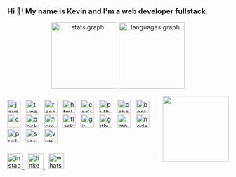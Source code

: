 ### Hi 👋! My name is Kevin and I'm a web developer fullstack

<p align="center">
  <img src="https://github-readme-stats.vercel.app/api?username=kevind5f&hide_title=false&hide_rank=false&show_icons=true&include_all_commits=true&count_private=true&disable_animations=false&theme=dracula&locale=en&hide_border=false" height="150" alt="stats graph" />
  <img src="https://github-readme-stats.vercel.app/api/top-langs?username=kevind5f&locale=en&hide_title=false&layout=compact&card_width=320&langs_count=5&theme=dracula&hide_border=false" height="150" alt="languages graph" />
</p>

<img align="right" height="150" src="https://media4.giphy.com/media/v1.Y2lkPTc5MGI3NjExMHh5NDNrbTgza2dzNnI2dGRrbzZpaXFrZGt5cHE5dTlxY2Fzb3UxMyZlcD12MV9pbnRlcm5hbF9naWZfYnlfaWQmY3Q9Zw/Npdl9kOaKFJHuRCBGx/giphy.gif" />

###

<div align="left">
  <img src="https://cdn.jsdelivr.net/gh/devicons/devicon/icons/javascript/javascript-original.svg" height="30" alt="javascript" />
  &nbsp;
  <img src="https://cdn.jsdelivr.net/gh/devicons/devicon/icons/typescript/typescript-original.svg" height="30" alt="typescript" />
  &nbsp;
  <img src="https://cdn.jsdelivr.net/gh/devicons/devicon/icons/react/react-original.svg" height="30" alt="react" />
  &nbsp;
  <img src="https://cdn.jsdelivr.net/gh/devicons/devicon/icons/html5/html5-original.svg" height="30" alt="html5" />
  &nbsp;
  <img src="https://cdn.jsdelivr.net/gh/devicons/devicon/icons/css3/css3-original.svg" height="30" alt="css3" />
  &nbsp;
  <img src="https://cdn.jsdelivr.net/gh/devicons/devicon/icons/python/python-original.svg" height="30" alt="python" />
  &nbsp;
  <img src="https://cdn.jsdelivr.net/gh/devicons/devicon/icons/csharp/csharp-original.svg" height="30" alt="csharp" />
  &nbsp;
  <img src="https://cdn.jsdelivr.net/gh/devicons/devicon/icons/bootstrap/bootstrap-original.svg" height="30" alt="bootstrap" />
  &nbsp;
  <img src="https://cdn.jsdelivr.net/gh/devicons/devicon/icons/c/c-original.svg" height="30" alt="c" />
  &nbsp;
  <img src="https://cdn.jsdelivr.net/gh/devicons/devicon/icons/docker/docker-original.svg" height="30" alt="docker" />
  &nbsp;
  <img src="https://cdn.jsdelivr.net/gh/devicons/devicon/icons/figma/figma-original.svg" height="30" alt="figma" />
  &nbsp;
  <img src="https://cdn.jsdelivr.net/gh/devicons/devicon/icons/flask/flask-original.svg" height="30" alt="flask" />
  &nbsp;
  <img src="https://cdn.jsdelivr.net/gh/devicons/devicon/icons/git/git-original.svg" height="30" alt="git" />
  &nbsp;
  <img src="https://cdn.jsdelivr.net/gh/devicons/devicon/icons/github/github-original.svg" height="30" alt="github" />
  &nbsp;
  <img src="https://cdn.jsdelivr.net/gh/devicons/devicon/icons/mongodb/mongodb-original.svg" height="30" alt="mongodb" />
  &nbsp;
  <img src="https://cdn.jsdelivr.net/gh/devicons/devicon/icons/nodejs/nodejs-original.svg" height="30" alt="nodejs" />
  &nbsp;
  <img src="https://cdn.jsdelivr.net/gh/devicons/devicon/icons/postgresql/postgresql-original.svg" height="30" alt="postgresql" />
  &nbsp;
  <img src="https://cdn.jsdelivr.net/gh/devicons/devicon/icons/sass/sass-original.svg" height="30" alt="sass" />
  &nbsp;
  <img src="https://cdn.jsdelivr.net/gh/devicons/devicon/icons/vuejs/vuejs-original.svg" height="30" alt="vuejs" />
</div>

###

<div align="left">
  <a href="https://www.instagram.com/omegalull.1/" target="_blank">
    <img src="https://img.shields.io/badge/Instagram-E4405F?style=for-the-badge&logo=instagram&logoColor=white" height="35" alt="instagram" />
  </a>
  &nbsp;
  <a href="https://www.linkedin.com/in/kevin-felices-ledesma-3210991bb/" target="_blank">
    <img src="https://img.shields.io/badge/LinkedIn-0077B5?style=for-the-badge&logo=linkedin&logoColor=white" height="35" alt="linkedin" />
  </a>
  &nbsp;
  <a href="https://wa.me/+51930110963" target="_blank">
    <img src="https://img.shields.io/badge/WhatsApp-25D366?style=for-the-badge&logo=whatsapp&logoColor=white" height="35" alt="whatsapp" />
  </a>
</div>